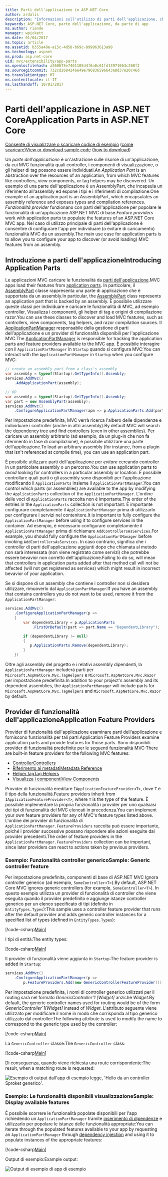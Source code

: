 ```yaml
---
title: Parti dell'applicazione in ASP.NET Core
author: ardalis
description: "Informazioni sull'utilizzo di parti dell'applicazione, che sono abstrations sulle risorse di un'app, configurare l'app per individuare o evitare di caricare le funzionalità da un assembly."
keywords: ASP.NET Core, parte dell'applicazione, da parte di app
ms.author: riande
manager: wpickett
ms.date: 01/04/2017
ms.topic: article
ms.assetid: b355a48e-a15c-4d58-b69c-899963613a98
ms.technology: aspnet
ms.prod: asp.net-core
uid: mvc/extensibility/app-parts
ms.openlocfilehash: a260675e7461105d4f6a0c61fd13971663c268f2
ms.sourcegitcommit: 732cd2684246e49e796836596643a8d37e20c46d
ms.translationtype: MT
ms.contentlocale: it-IT
ms.lasthandoff: 10/01/2017
---
```

# <a name="application-parts-in-aspnet-core"></a><span data-ttu-id="1b8bf-104">Parti dell'applicazione in ASP.NET Core</span><span class="sxs-lookup"><span data-stu-id="1b8bf-104">Application Parts in ASP.NET Core</span></span>

<span data-ttu-id="1b8bf-105">[Consente di visualizzare o scaricare codice di esempio](https://github.com/aspnet/Docs/tree/master/aspnetcore/mvc/advanced/app-parts/sample) ([come scaricare](xref:tutorials/index#how-to-download-a-sample))</span><span class="sxs-lookup"><span data-stu-id="1b8bf-105">[View or download sample code](https://github.com/aspnet/Docs/tree/master/aspnetcore/mvc/advanced/app-parts/sample) ([how to download](xref:tutorials/index#how-to-download-a-sample))</span></span>

<span data-ttu-id="1b8bf-106">Un *parte dell'applicazione* è un'astrazione sulle risorse di un'applicazione, da cui MVC funzionalità quali controller, i componenti di visualizzazione, o gli helper di tag possono essere individuati.</span><span class="sxs-lookup"><span data-stu-id="1b8bf-106">An *Application Part* is an abstraction over the resources of an application, from which MVC features like controllers, view components, or tag helpers may be discovered.</span></span> <span data-ttu-id="1b8bf-107">Un esempio di una parte dell'applicazione è un AssemblyPart, che incapsula un riferimento all'assembly ed espone i tipi e i riferimenti di compilazione.</span><span class="sxs-lookup"><span data-stu-id="1b8bf-107">One example of an application part is an AssemblyPart, which encapsulates an assembly reference and exposes types and compilation references.</span></span> <span data-ttu-id="1b8bf-108">*Funzionalità provider* funzionano con parti dell'applicazione per popolare le funzionalità di un'applicazione ASP.NET MVC di base.</span><span class="sxs-lookup"><span data-stu-id="1b8bf-108">*Feature providers* work with application parts to populate the features of an ASP.NET Core MVC app.</span></span> <span data-ttu-id="1b8bf-109">Nel caso di utilizzo principale di parti dell'applicazione è consentire di configurare l'app per individuare (o evitare di caricamento) funzionalità MVC da un assembly.</span><span class="sxs-lookup"><span data-stu-id="1b8bf-109">The main use case for application parts is to allow you to configure your app to discover (or avoid loading) MVC features from an assembly.</span></span>

## <a name="introducing-application-parts"></a><span data-ttu-id="1b8bf-110">Introduzione a parti dell'applicazione</span><span class="sxs-lookup"><span data-stu-id="1b8bf-110">Introducing Application Parts</span></span>

<span data-ttu-id="1b8bf-111">Le applicazioni MVC caricare le funzionalità da [parti dell'applicazione](/aspnet/core/api/microsoft.aspnetcore.mvc.applicationparts.applicationpart).</span><span class="sxs-lookup"><span data-stu-id="1b8bf-111">MVC apps load their features from [application parts](/aspnet/core/api/microsoft.aspnetcore.mvc.applicationparts.applicationpart).</span></span> <span data-ttu-id="1b8bf-112">In particolare, il [AssemblyPart](/aspnet/core/api/microsoft.aspnetcore.mvc.applicationparts.assemblypart#Microsoft_AspNetCore_Mvc_ApplicationParts_AssemblyPart) classe rappresenta una parte di applicazione che è supportata da un assembly.</span><span class="sxs-lookup"><span data-stu-id="1b8bf-112">In particular, the [AssemblyPart](/aspnet/core/api/microsoft.aspnetcore.mvc.applicationparts.assemblypart#Microsoft_AspNetCore_Mvc_ApplicationParts_AssemblyPart) class represents an application part that is backed by an assembly.</span></span> <span data-ttu-id="1b8bf-113">È possibile utilizzare queste classi per individuare e caricare le funzionalità di MVC, ad esempio controller, Visualizza i componenti, gli helper di tag e origini di compilazione razor.</span><span class="sxs-lookup"><span data-stu-id="1b8bf-113">You can use these classes to discover and load MVC features, such as controllers, view components, tag helpers, and razor compilation sources.</span></span> <span data-ttu-id="1b8bf-114">Il [ApplicationPartManager](/aspnet/core/api/microsoft.aspnetcore.mvc.applicationparts.applicationpartmanager) responsabile della gestione di parti dell'applicazione e un provider di funzionalità disponibili per l'applicazione MVC.</span><span class="sxs-lookup"><span data-stu-id="1b8bf-114">The [ApplicationPartManager](/aspnet/core/api/microsoft.aspnetcore.mvc.applicationparts.applicationpartmanager) is responsible for tracking the application parts and feature providers available to the MVC app.</span></span> <span data-ttu-id="1b8bf-115">È possibile interagire con il `ApplicationPartManager` in `Startup` quando si configura MVC:</span><span class="sxs-lookup"><span data-stu-id="1b8bf-115">You can interact with the `ApplicationPartManager` in `Startup` when you configure MVC:</span></span>

```csharp
// create an assembly part from a class's assembly
var assembly = typeof(Startup).GetTypeInfo().Assembly;
services.AddMvc()
    .AddApplicationPart(assembly);

// OR
var assembly = typeof(Startup).GetTypeInfo().Assembly;
var part = new AssemblyPart(assembly);
services.AddMvc()
    .ConfigureApplicationPartManager(apm => p.ApplicationParts.Add(part));
```

<span data-ttu-id="1b8bf-116">Per impostazione predefinita, MVC verrà ricerca l'albero delle dipendenze e individuare i controller (anche in altri assembly).</span><span class="sxs-lookup"><span data-stu-id="1b8bf-116">By default MVC will search the dependency tree and find controllers (even in other assemblies).</span></span> <span data-ttu-id="1b8bf-117">Per caricare un assembly arbitrario (ad esempio, da un plug-in che non fa riferimento in fase di compilazione), è possibile utilizzare una parte dell'applicazione.</span><span class="sxs-lookup"><span data-stu-id="1b8bf-117">To load an arbitrary assembly (for instance, from a plugin that isn't referenced at compile time), you can use an application part.</span></span>

<span data-ttu-id="1b8bf-118">È possibile utilizzare parti dell'applicazione per *evitare* cercando controller in un particolare assembly o un percorso.</span><span class="sxs-lookup"><span data-stu-id="1b8bf-118">You can use application parts to *avoid* looking for controllers in a particular assembly or location.</span></span> <span data-ttu-id="1b8bf-119">È possibile controllare quali parti o gli assembly sono disponibili per l'applicazione modificando il `ApplicationParts` insieme il `ApplicationPartManager`.</span><span class="sxs-lookup"><span data-stu-id="1b8bf-119">You can control which parts (or assemblies) are available to the app by modifying the `ApplicationParts` collection of the `ApplicationPartManager`.</span></span> <span data-ttu-id="1b8bf-120">L'ordine delle voci di `ApplicationParts` raccolta non è importante.</span><span class="sxs-lookup"><span data-stu-id="1b8bf-120">The order of the entries in the `ApplicationParts` collection is not important.</span></span> <span data-ttu-id="1b8bf-121">È importante configurare completamente il `ApplicationPartManager` prima di utilizzarlo per configurare i servizi nel contenitore.</span><span class="sxs-lookup"><span data-stu-id="1b8bf-121">It is important to fully configure the `ApplicationPartManager` before using it to configure services in the container.</span></span> <span data-ttu-id="1b8bf-122">Ad esempio, è necessario configurare completamente il `ApplicationPartManager` prima di richiamare `AddControllersAsServices`.</span><span class="sxs-lookup"><span data-stu-id="1b8bf-122">For example, you should fully configure the `ApplicationPartManager` before invoking `AddControllersAsServices`.</span></span> <span data-ttu-id="1b8bf-123">In caso contrario, significa che i controller di parti dell'applicazione aggiunti dopo che chiamata al metodo non sarà interessata (non viene registrato come servizi) che potrebbe essere bevavior non corretto dell'applicazione.</span><span class="sxs-lookup"><span data-stu-id="1b8bf-123">Failing to do so, will mean that controllers in application parts added after that method call will not be affected (will not get registered as services) which might result in incorrect bevavior of your application.</span></span>

<span data-ttu-id="1b8bf-124">Se si dispone di un assembly che contiene i controller non si desidera utilizzare, rimuoverlo dal `ApplicationPartManager`:</span><span class="sxs-lookup"><span data-stu-id="1b8bf-124">If you have an assembly that contains controllers you do not want to be used, remove it from the `ApplicationPartManager`:</span></span>

```csharp
services.AddMvc()
    .ConfigureApplicationPartManager(p =>
    {
        var dependentLibrary = p.ApplicationParts
            .FirstOrDefault(part => part.Name == "DependentLibrary");

        if (dependentLibrary != null)
        {
           p.ApplicationParts.Remove(dependentLibrary);
        }
    })
```

<span data-ttu-id="1b8bf-125">Oltre agli assembly del progetto e i relativi assembly dipendenti, la `ApplicationPartManager` includerà parti per `Microsoft.AspNetCore.Mvc.TagHelpers` e `Microsoft.AspNetCore.Mvc.Razor` per impostazione predefinita.</span><span class="sxs-lookup"><span data-stu-id="1b8bf-125">In addition to your project's assembly and its dependent assemblies, the `ApplicationPartManager` will include parts for `Microsoft.AspNetCore.Mvc.TagHelpers` and `Microsoft.AspNetCore.Mvc.Razor` by default.</span></span>

## <a name="application-feature-providers"></a><span data-ttu-id="1b8bf-126">Provider di funzionalità dell'applicazione</span><span class="sxs-lookup"><span data-stu-id="1b8bf-126">Application Feature Providers</span></span>

<span data-ttu-id="1b8bf-127">Provider di funzionalità dell'applicazione esaminare parti dell'applicazione e forniscono funzionalità per tali parti.</span><span class="sxs-lookup"><span data-stu-id="1b8bf-127">Application Feature Providers examine application parts and provide features for those parts.</span></span> <span data-ttu-id="1b8bf-128">Sono disponibili provider di funzionalità predefinite per le seguenti funzionalità MVC:</span><span class="sxs-lookup"><span data-stu-id="1b8bf-128">There are built-in feature providers for the following MVC features:</span></span>

* [<span data-ttu-id="1b8bf-129">Controller</span><span class="sxs-lookup"><span data-stu-id="1b8bf-129">Controllers</span></span>](https://docs.microsoft.com/aspnet/core/api/microsoft.aspnetcore.mvc.controllers.controllerfeatureprovider)
* [<span data-ttu-id="1b8bf-130">Riferimento ai metadati</span><span class="sxs-lookup"><span data-stu-id="1b8bf-130">Metadata Reference</span></span>](https://docs.microsoft.com/aspnet/core/api/microsoft.aspnetcore.mvc.razor.compilation.metadatareferencefeatureprovider)
* [<span data-ttu-id="1b8bf-131">Helper tag</span><span class="sxs-lookup"><span data-stu-id="1b8bf-131">Tag Helpers</span></span>](https://docs.microsoft.com/aspnet/core/api/microsoft.aspnetcore.mvc.razor.taghelpers.taghelperfeatureprovider)
* [<span data-ttu-id="1b8bf-132">Visualizza i componenti</span><span class="sxs-lookup"><span data-stu-id="1b8bf-132">View Components</span></span>](https://docs.microsoft.com/aspnet/core/api/microsoft.aspnetcore.mvc.viewcomponents.viewcomponentfeatureprovider)

<span data-ttu-id="1b8bf-133">Provider di funzionalità ereditare `IApplicationFeatureProvider<T>`, dove `T` è il tipo della funzionalità.</span><span class="sxs-lookup"><span data-stu-id="1b8bf-133">Feature providers inherit from `IApplicationFeatureProvider<T>`, where `T` is the type of the feature.</span></span> <span data-ttu-id="1b8bf-134">È possibile implementare la propria funzionalità i provider per uno qualsiasi dei tipi di funzionalità del MVC elencati in precedenza.</span><span class="sxs-lookup"><span data-stu-id="1b8bf-134">You can implement your own feature providers for any of MVC's feature types listed above.</span></span> <span data-ttu-id="1b8bf-135">L'ordine dei provider di funzionalità di `ApplicationPartManager.FeatureProviders` raccolta può essere importante, poiché i provider successive possano rispondere alle azioni eseguite dal provider precedenti.</span><span class="sxs-lookup"><span data-stu-id="1b8bf-135">The order of feature providers in the `ApplicationPartManager.FeatureProviders` collection can be important, since later providers can react to actions taken by previous providers.</span></span>

### <a name="sample-generic-controller-feature"></a><span data-ttu-id="1b8bf-136">Esempio: Funzionalità controller generico</span><span class="sxs-lookup"><span data-stu-id="1b8bf-136">Sample: Generic controller feature</span></span>

<span data-ttu-id="1b8bf-137">Per impostazione predefinita, componenti di base di ASP.NET MVC Ignora controller generico (ad esempio, `SomeController<T>`).</span><span class="sxs-lookup"><span data-stu-id="1b8bf-137">By default, ASP.NET Core MVC ignores generic controllers (for example, `SomeController<T>`).</span></span> <span data-ttu-id="1b8bf-138">In questo esempio utilizza un provider di funzionalità di controller che viene eseguita quando il provider predefinito e aggiunge istanze controller generico per un elenco specificato di tipi (definito in `EntityTypes.Types`):</span><span class="sxs-lookup"><span data-stu-id="1b8bf-138">This sample uses a controller feature provider that runs after the default provider and adds generic controller instances for a specified list of types (defined in `EntityTypes.Types`):</span></span>

[!code-csharp[Main](./app-parts/sample/AppPartsSample/GenericControllerFeatureProvider.cs?highlight=13&range=18-36)]

<span data-ttu-id="1b8bf-139">I tipi di entità:</span><span class="sxs-lookup"><span data-stu-id="1b8bf-139">The entity types:</span></span>

[!code-csharp[Main](./app-parts/sample/AppPartsSample/Model/EntityTypes.cs?range=6-16)]

<span data-ttu-id="1b8bf-140">Il provider di funzionalità viene aggiunta in `Startup`:</span><span class="sxs-lookup"><span data-stu-id="1b8bf-140">The feature provider is added in `Startup`:</span></span>

```csharp
services.AddMvc()
    .ConfigureApplicationPartManager(p => 
        p.FeatureProviders.Add(new GenericControllerFeatureProvider()));
```

<span data-ttu-id="1b8bf-141">Per impostazione predefinita, i nomi di controller generico utilizzati per il routing sarà nel formato *GenericController'1 [Widget]* anziché *Widget*.</span><span class="sxs-lookup"><span data-stu-id="1b8bf-141">By default, the generic controller names used for routing would be of the form *GenericController\`1[Widget]* instead of *Widget*.</span></span> <span data-ttu-id="1b8bf-142">L'attributo seguente viene utilizzato per modificare il nome in modo che corrisponda al tipo generico utilizzato dal controller:</span><span class="sxs-lookup"><span data-stu-id="1b8bf-142">The following attribute is used to modify the name to correspond to the generic type used by the controller:</span></span>

[!code-csharp[Main](./app-parts/sample/AppPartsSample/GenericControllerNameConvention.cs)]

<span data-ttu-id="1b8bf-143">La `GenericController` classe:</span><span class="sxs-lookup"><span data-stu-id="1b8bf-143">The `GenericController` class:</span></span>

[!code-csharp[Main](./app-parts/sample/AppPartsSample/GenericController.cs?highlight=5-6)]

<span data-ttu-id="1b8bf-144">Di conseguenza, quando viene richiesta una route corrispondente:</span><span class="sxs-lookup"><span data-stu-id="1b8bf-144">The result, when a matching route is requested:</span></span>

![Esempio di output dall'app di esempio legge, 'Hello da un controller Sproket generico'.](app-parts/_static/generic-controller.png)

### <a name="sample-display-available-features"></a><span data-ttu-id="1b8bf-146">Esempio: Le funzionalità disponibili visualizzazione</span><span class="sxs-lookup"><span data-stu-id="1b8bf-146">Sample: Display available features</span></span>

<span data-ttu-id="1b8bf-147">È possibile scorrere le funzionalità popolate disponibili per l'app richiedendo un `ApplicationPartManager` tramite [inserimento di dipendenze](../../fundamentals/dependency-injection.md) e utilizzarlo per popolare le istanze delle funzionalità appropriate:</span><span class="sxs-lookup"><span data-stu-id="1b8bf-147">You can iterate through the populated features available to your app by requesting an `ApplicationPartManager` through [dependency injection](../../fundamentals/dependency-injection.md) and using it to populate instances of the appropriate features:</span></span>

[!code-csharp[Main](./app-parts/sample/AppPartsSample/Controllers/FeaturesController.cs?highlight=16,25-27)]

<span data-ttu-id="1b8bf-148">Output di esempio:</span><span class="sxs-lookup"><span data-stu-id="1b8bf-148">Example output:</span></span>

![Output di esempio di app di esempio](app-parts/_static/available-features.png)
